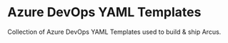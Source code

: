 # Azure DevOps YAML Templates
Collection of Azure DevOps YAML Templates used to build & ship Arcus.
